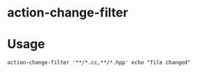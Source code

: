 action-change-filter
=====================

# Usage
```shell script
action-change-filter '**/*.cc,**/*.hpp' echo "file changed"
```
